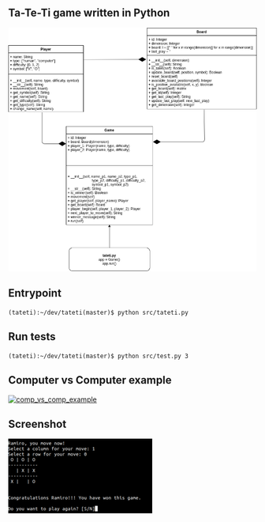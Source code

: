## Ta-Te-Ti game written in Python

![Figura 1](https://github.com/joagonzalez/tateti/blob/master/doc/tateti.png)

## Entrypoint
```
(tateti):~/dev/tateti(master)$ python src/tateti.py 

```

## Run tests
```
(tateti):~/dev/tateti(master)$ python src/test.py 3
```

## Computer vs Computer example
[![comp_vs_comp_example](https://img.youtube.com/vi/ENZqQ-WKYL4/0.jpg)](https://www.youtube.com/watch?v=ENZqQ-WKYL4)

## Screenshot

![Figura 3](https://github.com/joagonzalez/tateti/blob/master/doc/game_2_thumb.png)
